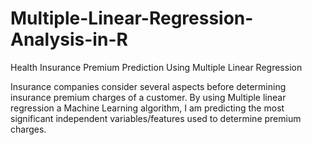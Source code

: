 # Multiple-Linear-Regression-Analysis-in-R
Health Insurance Premium Prediction Using Multiple Linear Regression 

Insurance companies consider several aspects before determining insurance premium charges of a customer.
By using Multiple linear regression a Machine Learning algorithm, I am predicting the most significant independent variables/features used to determine premium charges.

